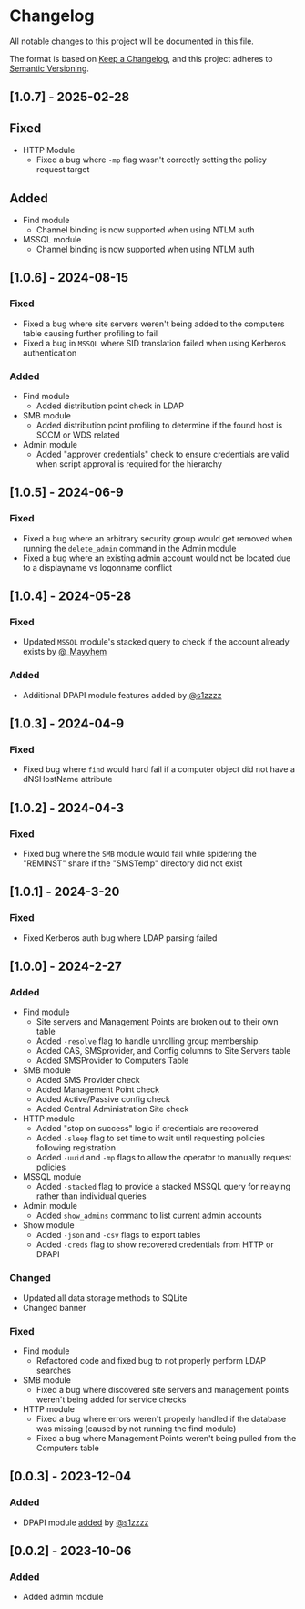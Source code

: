 # Changelog

All notable changes to this project will be documented in this file.

The format is based on [Keep a Changelog](https://keepachangelog.com/en/1.1.0/),
and this project adheres to [Semantic Versioning](https://semver.org/spec/v2.0.0.html).

## [1.0.7] - 2025-02-28

## Fixed
- HTTP Module
    - Fixed a bug where `-mp` flag wasn't correctly setting the policy request target

## Added

- Find module
    - Channel binding is now supported when using NTLM auth
- MSSQL module
    - Channel binding is now supported when using NTLM auth

## [1.0.6] - 2024-08-15

### Fixed

- Fixed a bug where site servers weren't being added to the computers table causing further profiling to fail
- Fixed a bug in `MSSQL` where SID translation failed when using Kerberos authentication


### Added
- Find module
    - Added distribution point check in LDAP
- SMB module
    - Added distribution point profiling to determine if the found host is SCCM or WDS related
- Admin module
    - Added "approver credentials" check to ensure credentials are valid when script approval is required for the hierarchy

## [1.0.5] - 2024-06-9

### Fixed

- Fixed a bug where an arbitrary security group would get removed when running the `delete_admin` command in the Admin module
- Fixed a bug where an existing admin account would not be located due to a displayname vs logonname conflict




## [1.0.4] - 2024-05-28

### Fixed

- Updated `MSSQL` module's stacked query to check if the account already exists by [@_Mayyhem](https://twitter.com/_Mayyhem)

### Added
- Additional DPAPI module features added by [@s1zzzz](https://twitter.com/s1zzzz)


## [1.0.3] - 2024-04-9

### Fixed

- Fixed bug where `find` would hard fail if a computer object did not have a dNSHostName attribute


## [1.0.2] - 2024-04-3

### Fixed

- Fixed bug where the `SMB` module would fail while spidering the "REMINST" share if the "SMSTemp" directory did not exist

## [1.0.1] - 2024-3-20

### Fixed

- Fixed Kerberos auth bug where LDAP parsing failed

## [1.0.0] - 2024-2-27

### Added
- Find module
    - Site servers and Management Points are broken out to their own table
    - Added `-resolve` flag to handle unrolling group membership. 
    - Added CAS, SMSprovider, and Config columns to Site Servers table
    - Added SMSProvider to Computers Table
- SMB module
    - Added SMS Provider check
    - Added Management Point check
    - Added Active/Passive config check
    - Added Central Administration Site check
- HTTP module
    - Added "stop on success" logic if credentials are recovered
    - Added `-sleep` flag to set time to wait until requesting policies following registration
    - Added `-uuid` and `-mp` flags to allow the operator to manually request policies
- MSSQL module
    - Added `-stacked` flag to provide a stacked MSSQL query for relaying rather than individual queries
- Admin module
    - Added `show_admins` command to list current admin accounts
- Show module
    - Added `-json` and `-csv` flags to export tables 
    - Added `-creds` flag to show recovered credentials from HTTP or DPAPI

### Changed
- Updated all data storage methods to SQLite
- Changed banner



### Fixed
- Find module
    - Refactored code and fixed bug to not properly perform LDAP searches
- SMB module
    - Fixed a bug where discovered site servers and management points weren't being added for service checks
- HTTP module
    - Fixed a bug where errors weren't properly handled if the database was missing (caused by not running the find module)
    - Fixed a bug where Management Points weren't being pulled from the Computers table


## [0.0.3] - 2023-12-04

### Added

- DPAPI module [added](https://github.com/garrettfoster13/sccmhunter/pull/30) by [@s1zzzz](https://twitter.com/s1zzzz)


## [0.0.2] - 2023-10-06

### Added

- Added admin module 
